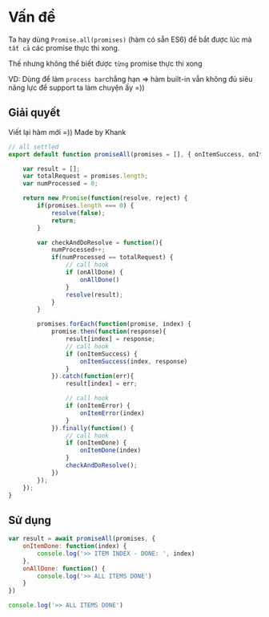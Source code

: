 # Vấn đề 
Ta hay dùng  `Promise.all(promises)` (hàm có sẵn ES6)  để bắt được lúc mà `tất cả` các promise thực thi xong. 

Thế nhưng không thể biết được `từng` promise thực thi xong 

VD: Dùng để làm `process bar`chẳng hạn => hàm built-in vẫn không đủ siêu năng lực để support ta làm chuyện ấy =)) 

## Giải quyết 

Viết lại hàm mới =)) Made by Khank

```javascript
// all settled
export default function promiseAll(promises = [], { onItemSuccess, onItemError, onItemDone, onAllDone } = {}) {

    var result = [];
    var totalRequest = promises.length;
    var numProcessed = 0;

    return new Promise(function(resolve, reject) {
        if(promises.length === 0) {
            resolve(false);
            return;
        }

        var checkAndDoResolve = function(){
            numProcessed++;
            if(numProcessed == totalRequest) {
                // call hook
                if (onAllDone) {
                    onAllDone()
                }
                resolve(result);
            }
        }

        promises.forEach(function(promise, index) {
            promise.then(function(response){
                result[index] = response;
                // call hook
                if (onItemSuccess) {
                    onItemSuccess(index, response)
                }
            }).catch(function(err){
                result[index] = err;

                // call hook
                if (onItemError) {
                    onItemError(index)
                }
            }).finally(function() {
                // call hook
                if (onItemDone) {
                    onItemDone(index)
                }
                checkAndDoResolve();
            })
        });
    });
}
```

## Sử dụng 

```javascript
var result = await promiseAll(promises, {
    onItemDone: function(index) {
        console.log('>> ITEM INDEX - DONE: ', index)
    }, 
    onAllDone: function() {
        console.log('>> ALL ITEMS DONE')
    } 
})

console.log('>> ALL ITEMS DONE')
```



